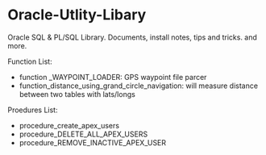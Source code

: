 # Oracle-Utlity-Libary
Oracle SQL &amp; PL/SQL Library. Documents, install notes, tips and tricks. and more. 

Function List:
- function _WAYPOINT_LOADER:  GPS waypoint file parcer
- function_distance_using_grand_circle_navigation: will measure distance between two tables with lats/longs

Proedures List:
- procedure_create_apex_users
- procedure_DELETE_ALL_APEX_USERS
- procedure_REMOVE_INACTIVE_APEX_USER


